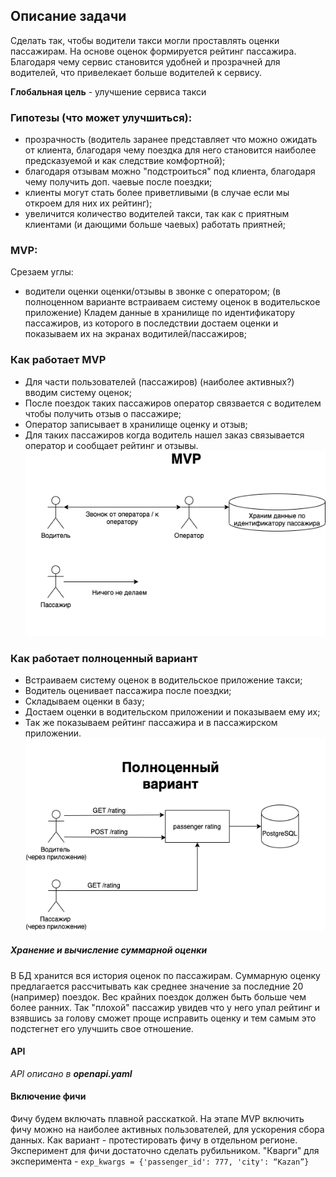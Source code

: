 ## Описание задачи
Сделать так, чтобы водители такси могли проставлять оценки пассажирам. На основе оценок формируется рейтинг пассажира.
Благодаря чему сервис становится удобней и прозрачней для водителей, что привелекает больше водителей к сервису.

**Глобальная цель** - улучшение сервиса такси


### Гипотезы (что может улучшиться):
* прозрачность (водитель заранее представляет что можно ожидать от клиента, благодаря чему поездка для него становится наиболее предсказуемой и как следствие комфортной);
* благодаря отзывам можно "подcтроиться" под клиента, благодаря чему получить доп. чаевые после поездки;
* клиенты могут стать более приветливыми (в случае если мы откроем для них их рейтинг);
* увеличится количество водителей такси, так как с приятным клиентами (и дающими больше чаевых) работать приятней;


### MVP:
Срезаем углы:
* водители оценки оценки/отзывы в звонке с оператором; (в полноценном варианте встраиваем систему оценок в водительское приложение)
Кладем данные в хранилище по идентификатору пассажиров, из которого в последствии достаем оценки и показываем их на экранах водитилей/пассажиров;


### Как работает MVP
* Для части пользователей (пассажиров) (наиболее активных?) вводим систему оценок;
* После поездок таких пассажиров оператор связвается с водителем чтобы получить отзыв о пассажире;
* Оператор записывает в хранилище оценку и отзыв;
* Для таких пассажиров когда водитель нашел заказ связывается оператор и сообщает рейтинг и отзывы.
![MVP](images/MVP.png "MVP")


### Как работает полноценный вариант
* Встраиваем систему оценок в водительское приложение такси;
* Водитель оценивает пассажира после поездки;
* Складываем оценки в базу;
* Достаем оценки в водительском приложении и показываем ему их;
* Так же показываем рейтинг пассажира и в пассажирском приложении.
![Final architecture](images/Final_arch.png "Final architecture")


##### Хранение и вычисление суммарной оценки
В БД хранится вся история оценок по пассажирам. 
Суммарную оценку предлагается рассчитывать как среднее значение за последние 20 (например) поездок.
Вес крайних поездок должен быть больше чем более ранних. 
Так "плохой" пассажир увидев что у него упал рейтинг и взявшись за голову сможет проще исправить оценку и тем самым это подстегнет его улучшить свое отношение.


#### API
_API описано в **openapi.yaml**_


#### Включение фичи
Фичу будем включать плавной расскаткой. 
На этапе MVP включить фичу можно на наиболее активных пользователей, для ускорения сбора данных.
Как вариант - протестировать фичу в отдельном регионе. 
Эксперимент для фичи достаточно сделать рубильником.
"Кварги" для эксперимента - ```exp_kwargs = {'passenger_id': 777, 'city': “Kazan”}```

